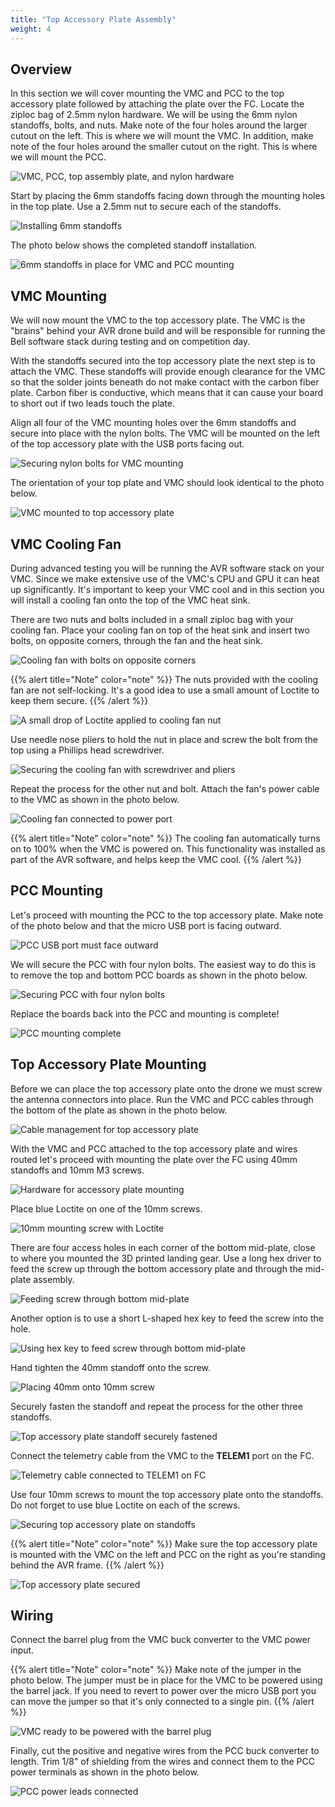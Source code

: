 ```yaml
---
title: "Top Accessory Plate Assembly"
weight: 4
---
```


## Overview

In this section we will cover mounting the VMC and PCC to the top accessory plate followed by attaching the plate over the FC. Locate the ziploc bag of 2.5mm nylon hardware. We will be using the 6mm nylon standoffs, bolts, and nuts. Make note of the four holes around the larger cutout on the left. This is where we will mount the VMC. In addition, make note of the four holes around the smaller cutout on the right. This is where we will mount the PCC.

![VMC, PCC, top assembly plate, and nylon hardware](top_plate_assembly_1.jpg)

Start by placing the 6mm standoffs facing down through the mounting holes in the top plate. Use a 2.5mm nut to secure each of the standoffs.

![Installing 6mm standoffs](top_plate_assembly_2.jpg)

The photo below shows the completed standoff installation.

![6mm standoffs in place for VMC and PCC mounting](top_plate_assembly_3.jpg)

## VMC Mounting

We will now mount the VMC to the top accessory plate. The VMC is the "brains" behind your AVR drone build and will be responsible for running the Bell software stack during testing and on competition day.

With the standoffs secured into the top accessory plate the next step is to attach the VMC. These standoffs will provide enough clearance for the VMC so that the solder joints beneath do not make contact with the carbon fiber plate. Carbon fiber is conductive, which means that it can cause your board to short out if two leads touch the plate.

Align all four of the VMC mounting holes over the 6mm standoffs and secure into place with the nylon bolts. The VMC will be mounted on the left of the top accessory plate with the USB ports facing out.

![Securing nylon bolts for VMC mounting](top_plate_assembly_4.jpg)

The orientation of your top plate and VMC should look identical to the photo below.

![VMC mounted to top accessory plate](top_plate_assembly_5.jpg)

## VMC Cooling Fan

During advanced testing you will be running the AVR software stack on your VMC.
Since we make extensive use of the VMC's CPU and GPU it can heat up significantly.
It's important to keep your VMC cool and in this section you will install a cooling
fan onto the top of the VMC heat sink.

There are two nuts and bolts included in a small ziploc bag with your cooling fan. Place your cooling fan on top of the heat sink and insert two bolts, on opposite corners, through the fan and the heat sink.

![Cooling fan with bolts on opposite corners](cooling_fan_1.jpg)

{{% alert title="Note" color="note" %}}
The nuts provided with the cooling fan are not self-locking.
It's a good idea to use a small amount of Loctite to keep them secure.
{{% /alert %}}

![A small drop of Loctite applied to cooling fan nut](cooling_fan_2.jpg)

Use needle nose pliers to hold the nut in place and screw the bolt from the top using a Phillips head screwdriver.

![Securing the cooling fan with screwdriver and pliers](cooling_fan_3.jpg)

Repeat the process for the other nut and bolt. Attach the fan's power cable to the VMC as shown in the photo below.

![Cooling fan connected to power port](cooling_fan_4.jpg)

{{% alert title="Note" color="note" %}}
The cooling fan automatically turns on to 100% when the VMC is powered on.
This functionality was installed as part of the AVR software, and helps
keep the VMC cool.
{{% /alert %}}

## PCC Mounting

Let's proceed with mounting the PCC to the top accessory plate. Make note of the photo below and that the micro USB port is facing outward.

![PCC USB port must face outward](top_plate_assembly_6.jpg)

We will secure the PCC with four nylon bolts. The easiest way to do this is to remove the top and bottom PCC boards as shown in the photo below.

![Securing PCC with four nylon bolts](top_plate_assembly_7.jpg)

Replace the boards back into the PCC and mounting is complete!

![PCC mounting complete](top_plate_assembly_8.jpg)

## Top Accessory Plate Mounting

Before we can place the top accessory plate onto the drone we must screw the antenna connectors into place.
Run the VMC and PCC cables through the bottom of the plate as shown in the photo below.

![Cable management for top accessory plate](top_accessory_plate_mounting_6.jpg)

With the VMC and PCC attached to the top accessory plate and wires routed let's proceed
with mounting the plate over the FC using 40mm standoffs and 10mm M3 screws.

![Hardware for accessory plate mounting](top_accessory_plate_mounting_1.jpg)

Place blue Loctite on one of the 10mm screws.

![10mm mounting screw with Loctite](top_accessory_plate_mounting_2.jpg)

There are four access holes in each corner of the bottom mid-plate, close to where you mounted the 3D printed landing gear.
Use a long hex driver to feed the screw up through the bottom accessory plate and through the mid-plate assembly.

![Feeding screw through bottom mid-plate](top_accessory_plate_mounting_3.jpg)

Another option is to use a short L-shaped hex key to feed the screw into the hole.

![Using hex key to feed screw through bottom mid-plate](top_accessory_plate_mounting_12.jpg)

Hand tighten the 40mm standoff onto the screw.

![Placing 40mm onto 10mm screw](top_accessory_plate_mounting_4.jpg)

Securely fasten the standoff and repeat the process for the other three standoffs.

![Top accessory plate standoff securely fastened](top_accessory_plate_mounting_5.jpg)

Connect the telemetry cable from the VMC to the **TELEM1** port on the FC.

![Telemetry cable connected to TELEM1 on FC](top_accessory_plate_mounting_7.jpg)

Use four 10mm screws to mount the top accessory plate onto the standoffs. Do not forget to use blue Loctite on each of the screws.

![Securing top accessory plate on standoffs](top_accessory_plate_mounting_8.jpg)

{{% alert title="Note" color="note" %}}
Make sure the top accessory plate is mounted with the VMC on the left and PCC on the right as you're standing behind the AVR frame.
{{% /alert %}}

![Top accessory plate secured](top_accessory_plate_mounting_9.jpg)

## Wiring

Connect the barrel plug from the VMC buck converter to the VMC power input.

{{% alert title="Note" color="note" %}}
Make note of the jumper in the photo below.
The jumper must be in place for the VMC to be powered using the barrel jack.
If you need to revert to power over the micro USB port you can move the jumper so that it's only connected to a single pin.
{{% /alert %}}

![VMC ready to be powered with the barrel plug](top_accessory_plate_mounting_10.jpg)

Finally, cut the positive and negative wires from the PCC buck converter to length.
Trim 1/8" of shielding from the wires and connect them to the PCC power terminals as shown in the photo below.

![PCC power leads connected](top_accessory_plate_mounting_11.jpg)
